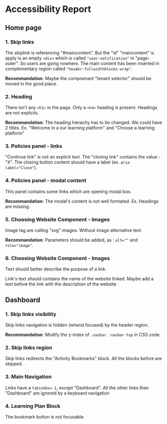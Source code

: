 # Accessibility Report

## Home page

### 1. Skip links
 
The skiplink is referencing "#maincontent". But the "id" "maincontent" is apply is an empty `<div>` which is called `"user-notification"` in "page-outer". So users are going nowhere.
The main content has been inserted in complementary region called `"header-fullwidthblocks-wrap"`.

**Recommandation**: Maybe the compoenant "tenant selector" should be moved in the good place.

### 2. Heading

There isn't any `<h1>` in the page. Only a `<h4>` heading is present. Headings are not explicits.

**Recommandation**: The heading hierachy has to be changed. We could have 2 titles. Ex. "Welcome in a our learning platform" and "Choose a learning platform"

### 3. Policies panel - links

"Continue link" is not an explicit text. The "closing link" contains the value : "X". The closing button content should have a label (ex. `aria-label="Close"`).

### 4. Policies panel - modal content

This panel contains some links which are opening modal box. 

**Recommandation**: The modal's content is not well formated. Ex. Headings are missing.

### 5. Choosing Website Component - Images

Image tag are calling "svg" images. Without image alternative text.

**Recommandation**:  Parameters should be added, as : `alt=""` and `role="image"`.

### 6. Choosing Website Component - Images

Text should better describe the purpose of a link. 

Link's text should contains the name of the website linked. Maybe add a text before the link with the description of the website.

## Dashboard

### 1. Skip links visibility
 
Skip links navigation is hidden (whend focused) by the header region. 

**Recommandation**: Modify the z-index of `.navbar .navbar-top` in CSS code.

### 2. Skip links region

Skip links redirects the "Activity Bookmarks" block. All the blocks before are skipped. 

### 3. Main Navigation

Links have a `tabindex=-1`, except "Dashboard". All the other links than "Dashboard" are ignored by a keyboard navigation

### 4. Learning Plan Block

The bookmark button is not focusable. 